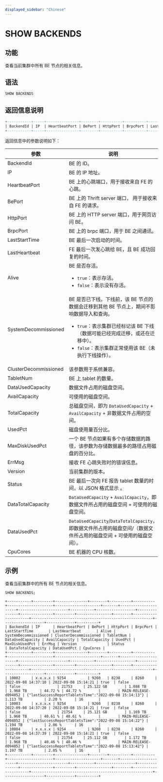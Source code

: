 ```yaml
---
displayed_sidebar: "Chinese"
---
```


# SHOW BACKENDS

## 功能

查看当前集群中所有 BE 节点的相关信息。

## 语法

```SQL
SHOW BACKENDS
```

## 返回信息说明

```SQL
+-----------+-----+---------------+--------+----------+----------+---------------+---------------+-------+----------------------+-----------------------+-----------+------------------+---------------+---------------+---------+----------------+--------+----------+--------+-------------------+-------------+----------+
| BackendId | IP  | HeartbeatPort | BePort | HttpPort | BrpcPort | LastStartTime | LastHeartbeat | Alive | SystemDecommissioned | ClusterDecommissioned | TabletNum | DataUsedCapacity | AvailCapacity | TotalCapacity | UsedPct | MaxDiskUsedPct | ErrMsg | Version  | Status | DataTotalCapacity | DataUsedPct | CpuCores |
+-----------+-----+---------------+--------+----------+----------+---------------+---------------+-------+----------------------+-----------------------+-----------+------------------+---------------+---------------+---------+----------------+--------+----------+--------+-------------------+-------------+----------+
```

返回信息中的参数说明如下：

| **参数**               | **说明**                                                     |
| --------------------- | ------------------------------------------------------------ |
| BackendId             | BE 的 ID。                                                   |
| IP                    | BE 的 IP 地址。                                              |
| HeartbeatPort         | BE 上的心跳端口，用于接收来自 FE 的心跳。                    |
| BePort                | BE 上的 Thrift server 端口， 用于接收来自 FE 的请求。        |
| HttpPort              | BE 上的 HTTP server 端口，用于网页访问 BE。                  |
| BrpcPort              | BE 上的 brpc 端口，用于 BE 之间通讯。                        |
| LastStartTime         | BE 最后一次启动的时间。                                      |
| LastHeartbeat         | FE 最后一次发心跳给 BE，且 BE 成功回复的时间。               |
| Alive                 | BE 是否存活。<ul><li>`true`：表示存活。</li><li>`false`：表示没有存活。 </li></ul>      |
| SystemDecommissioned  | BE 是否已下线。下线前，该 BE 节点的数据会迁移到其他 BE 节点上，期间不影响数据导入和查询。<ul><li>`true`：表示集群已经标记该 BE 下线（数据可能已经完成迁移，或还在迁移中）。</li><li>`false`：表示集群正常使用该 BE（未执行下线操作）。</li></ul> |
| ClusterDecommissioned | 该参数用于系统兼容。                                         |
| TabletNum             | BE 上 tablet 的数量。                                        |
| DataUsedCapacity      | 数据文件占用的磁盘空间。                                     |
| AvailCapacity         | 可使用的磁盘空间。                                           |
| TotalCapacity         | 总磁盘空间，即为 `DataUsedCapacity` + `AvailCapacity` + 非数据文件占用的空间。 |
| UsedPct               | 磁盘使用量百分比。                                           |
| MaxDiskUsedPct        | 一个 BE 节点如果有多个存储数据的路径，该参数为存储数据最多的路径占用磁盘的百分比。 |
| ErrMsg                | 接收 FE 心跳失败时的错误信息。                               |
| Version               | 当前集群的版本。                                             |
| Status                | BE 最后一次向 FE 报告 tablet 数量的时间，以 JSON 格式显示 。 |
| DataTotalCapacity     | `DataUsedCapacity` + `AvailCapacity`，即数据文件所占用的磁盘空间 + 可使用的磁盘空间。 |
| DataUsedPct           | `DataUsedCapacity`/`DataTotalCapacity`，即数据文件所占用的磁盘空间/（数据文件所占用的磁盘空间 + 可使用的磁盘空间）。 |
| CpuCores              | BE 机器的 CPU 核数。                                         |

## 示例

查看当前集群中的所有 BE 节点的相关信息。

```Plain
SHOW BACKENDS;

+-----------+---------+---------------+--------+----------+----------+---------------------+---------------------+-------+----------------------+-----------------------+-----------+------------------+---------------+---------------+---------+----------------+--------+----------------------+--------------------------------------------------------+-------------------+-------------+----------+
| BackendId | IP      | HeartbeatPort | BePort | HttpPort | BrpcPort | LastStartTime       | LastHeartbeat       | Alive | SystemDecommissioned | ClusterDecommissioned | TabletNum | DataUsedCapacity | AvailCapacity | TotalCapacity | UsedPct | MaxDiskUsedPct | ErrMsg | Version              | Status                                                 | DataTotalCapacity | DataUsedPct | CpuCores |
+-----------+---------+---------------+--------+----------+----------+---------------------+---------------------+-------+----------------------+-----------------------+-----------+------------------+---------------+---------------+---------+----------------+--------+----------------------+--------------------------------------------------------+-------------------+-------------+----------+
| 10002     | x.x.x.x | 9254          | 9260   | 8238     | 8260     | 2022-09-08 14:37:10 | 2022-09-08 15:14:21 | true  | false                | false                 | 21753     | 25.122 GB        | 1.088 TB      | 1.968 TB      | 44.72 % | 44.72 %        |        | MAIN-RELEASE-d094052 | {"lastSuccessReportTabletsTime":"2022-09-08 15:14:13"} | 1.113 TB          | 2.20 %      | 16       |
| 10003     | x.x.x.x | 9254          | 9260   | 8238     | 8260     | 2022-09-08 14:37:20 | 2022-09-08 15:14:21 | true  | false                | false                 | 21754     | 25.121 GB        | 1.169 TB      | 1.968 TB      | 40.61 % | 40.61 %        |        | MAIN-RELEASE-d094052 | {"lastSuccessReportTabletsTime":"2022-09-08 15:14:22"} | 1.194 TB          | 2.06 %      | 16       |
| 10004     | x.x.x.x | 9254          | 9260   | 8238     | 8260     | 2022-09-08 14:37:39 | 2022-09-08 15:14:21 | true  | false                | false                 | 21754     | 25.112 GB        | 1.172 TB      | 1.968 TB      | 40.46 % | 40.46 %        |        | MAIN-RELEASE-d094052 | {"lastSuccessReportTabletsTime":"2022-09-08 15:13:42"} | 1.197 TB          | 2.05 %      | 16       |
+-----------+---------+---------------+--------+----------+----------+---------------------+---------------------+-------+----------------------+-----------------------+-----------+------------------+---------------+---------------+---------+----------------+--------+----------------------+--------------------------------------------------------+-------------------+-------------+----------+
```
